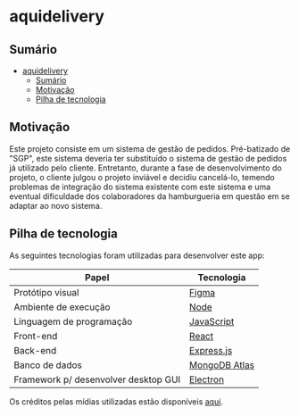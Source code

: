 # aquidelivery

## Sumário

- [aquidelivery](#aquidelivery)
  - [Sumário](#sumário)
  - [Motivação](#motivação)
  - [Pilha de tecnologia](#pilha-de-tecnologia)

## Motivação

Este projeto consiste em um sistema de gestão de pedidos. Pré-batizado de "SGP", este sistema deveria ter substituído o sistema de gestão de pedidos já utilizado pelo cliente. Entretanto, durante a fase de desenvolvimento do projeto, o cliente julgou o projeto inviável e decidiu cancelá-lo, temendo problemas de integração do sistema existente com este sistema e uma eventual dificuldade dos colaboradores da hamburgueria em questão em se adaptar ao novo sistema.

## Pilha de tecnologia

As seguintes tecnologias foram utilizadas para desenvolver este app:

| Papel | Tecnologia |
|-|-|
| Protótipo visual | [Figma](https://figma.com/) |
| Ambiente de execução | [Node](https://nodejs.org/en/) |
| Linguagem de programação | [JavaScript](https://developer.mozilla.org/pt-BR/docs/Web/JavaScript) |
| Front-end | [React](https://pt-br.reactjs.org/) |
| Back-end | [Express.js](https://expressjs.com/pt-br/) |
| Banco de dados | [MongoDB Atlas](https://cloud.mongodb.com/) |
| Framework p/ desenvolver desktop GUI | [Electron](https://www.electronjs.org/pt/) |

Os créditos pelas mídias utilizadas estão disponíveis [aqui](./src/assets/README.md).